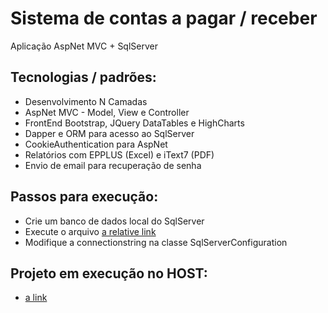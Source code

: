# Sistema de contas a pagar / receber
Aplicação AspNet MVC + SqlServer

## Tecnologias / padrões:
* Desenvolvimento N Camadas
* AspNet MVC - Model, View e Controller
* FrontEnd Bootstrap, JQuery DataTables e HighCharts
* Dapper e ORM para acesso ao SqlServer
* CookieAuthentication para AspNet
* Relatórios com EPPLUS (Excel) e iText7 (PDF)
* Envio de email para recuperação de senha

## Passos para execução:
* Crie um banco de dados local do SqlServer
* Execute o arquivo [a relative link](script.sql)
* Modifique a connectionstring na classe SqlServerConfiguration

## Projeto em execução no HOST:
* [a link](http://wilitch-001-site1.atempurl.com/)